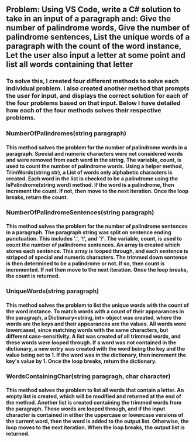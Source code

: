 ## Problem: Using VS Code, write a C# solution to take in an input of a paragraph and: Give the number of palindrome words, Give the number of palindrome sentences, List the unique words of a paragraph with the count of the word instance, Let the user also input a letter at some point and list all words containing that letter


### To solve this, I created four different methods to solve each individual problem. I also created another method that prompts the user for input, and displays the correct solution for each of the four problems based on that input. Below I have detailed how each of the four methods solves their respective problems.

### NumberOfPalindromes(string paragraph)
#### This method solves the problem for the number of palindrome words in a paragraph. Special and numeric characters were not considered words and were removed from each word in the string. The variable, count, is used to count the number of palindrome words. Using a helper method, TrimWords(string str), a List of words only alphabetic characters is created. Each word in the list is checked to be a palindrome using the IsPalindrome(string word) method. If the word is a palindrome, then increment the count. If not, then move to the next iteration. Once the loop breaks, return the count.

### NumberOfPalindromeSentences(string paragraph)
#### This method solves the problem for the number of palindrome sentences in a paragraph. The paragraph string was split on sentence ending punctuation. This includes '.', '!', and '?'. The variable, count, is used to count the number of palindrome sentences. An array is created which stores each sentence. This array is looped through, and each sentence is stripped of special and numeric characters. The trimmed down sentence is then determined to be a palindrome or not. If so, then count is incremented. If not then move to the next iteration. Once the loop breaks, the count is returned.

### UniqueWords(string paragraph)
#### This method solves the problem to list the unique words with the count of the word instance. To match words with a count of their appearances in the paragraph, a Dictionary<string, int> object was created, where the words are the keys and their appearances are the values. All words were lowercased, since matching words with the same characters, but different case-sensitivity. A list was created of all trimmed words, and these words were looped through. If a word was not contained in the dictionary, a new entry was created with the word being the key and the value being set to 1. If the word was in the dictionary, then increment the key's value by 1. Once the loop breaks, return the dictionary.

### WordsContainingChar(string paragragh, char character)
#### This method solves the problem to list all words that contain a letter. An empty list is created, which will be modified and returned at the end of the method. Another list is created containing the trimmed words from the paragraph. These words are looped through, and if the input character is contained in either the uppercase or lowercase versions of the current word, then the word is added to the output list. Otherwise, the loop moves to the next iteration. When the loop breaks, the output list is returned.
